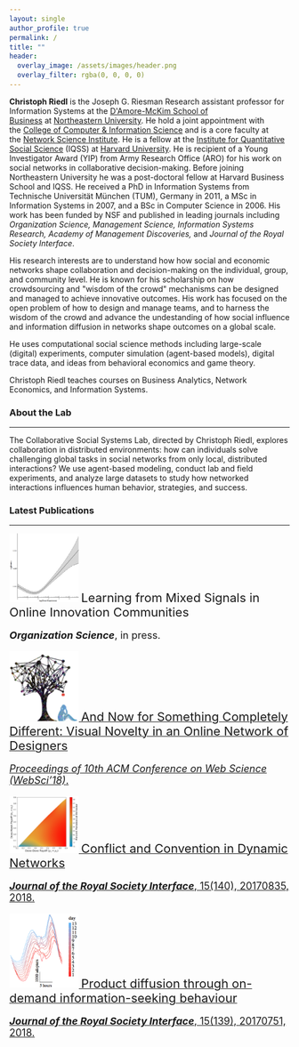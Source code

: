 ```yaml
---
layout: single
author_profile: true
permalink: /
title: ""
header:
  overlay_image: /assets/images/header.png
  overlay_filter: rgba(0, 0, 0, 0)
---
```


**Christoph Riedl** is the Joseph G. Riesman Research assistant professor for Information Systems at the [D'Amore-McKim School of Business](http://damore-mckim.northeastern.edu/) at [Northeastern University](http://www.northeastern.edu/). He hold a joint appointment with the [College of Computer & Information Science](http://www.ccs.neu.edu/) and is a core faculty at the [Network Science Institute](http://www.northeastern.edu/networkscience/). He is a fellow at the [Institute for Quantitative Social Science](http://www.iq.harvard.edu/) (IQSS) at [Harvard University](http://www.harvard.edu/). He is recipient of a Young Investigator Award (YIP) from Army Research Office (ARO) for his work on social networks in collaborative decision-making. Before joining Northeastern University he was a post-doctoral fellow at Harvard Business School and IQSS. He received a PhD in Information Systems from Technische Universität München (TUM), Germany in 2011, a MSc in Information Systems in 2007, and a BSc in Computer Science in 2006. His work has been funded by NSF and published in leading journals including <i>Organization Science, Management Science, Information Systems Research, Academy of Management Discoveries,</i> and <i>Journal of the Royal Society Interface</i>.

His research interests are to understand how how social and economic networks shape collaboration and decision-making on the individual, group, and community level. He is known for his scholarship on how crowdsourcing and "wisdom of the crowd" mechanisms can be designed and managed to achieve innovative outcomes. His work has focused on the open problem of how to design and manage teams, and to harness the wisdom of the crowd and advance the undestanding of how social influence and information diffusion in networks shape outcomes on a global scale.

He uses computational social science methods including large-scale (digital) experiments, computer simulation (agent-based models), digital trace data, and ideas from behavioral economics and game theory. 

Christoph Riedl teaches courses on Business Analytics, Network Economics, and Information Systems.

### About the Lab
----------------------------
The Collaborative Social Systems Lab, directed by Christoph Riedl, explores collaboration in distributed environments: how can individuals solve challenging global tasks in social networks from only local, distributed interactions? We use agent-based modeling, conduct lab and field experiments, and analyze large datasets to study how networked interactions influences human behavior, strategies, and success.

### Latest Publications
----------------------------
<div class="clearfix">
	<img class="align-right" src="assets/images/paper-mixed-signals.png" width="125">
	<span style="font-size:22px">Learning from Mixed Signals in Online Innovation Communities</span>
	<p style="font-size:18px">
		<i><b>Organization Science</b></i>, in press.
	</p>
</div>


<div class="clearfix">
<a href="https://arxiv.org/abs/1804.05705" target="_blank">
	<img class="align-right" src="assets/images/paper_social.jpg" width="125">
	<span style="font-size:22px">And Now for Something Completely Different: Visual Novelty in an Online Network of Designers</span>
	<p style="font-size:18px">
		<i>Proceedings of 10th ACM Conference on Web Science (WebSci’18)</i>.
	</p>
</a>
</div>


<div class="clearfix">
<a href="http://www.ccs.neu.edu/home/criedl/conflict-convention/" target="_blank">
	<img class="align-right" src="assets/images/paper_conflict.png" width="125">
	<span style="font-size:22px">Conflict and Convention in Dynamic Networks</span>
	<p style="font-size:18px">
		<b><i>Journal of the Royal Society Interface</i></b>, 15(140), 20170835, 2018.
	</p>
</a>
</div>


<div class="clearfix">
<a href="http://rsif.royalsocietypublishing.org/content/15/139/20170751" target="_blank">
	<img class="align-right" src="assets/images/paper_on_demand.png" width="125">
	<span style="font-size:22px">Product diffusion through on-demand information-seeking behaviour</span>
	<p style="font-size:18px">
		<b><i>Journal of the Royal Society Interface</i></b>, 15(139), 20170751, 2018.
	</p>
</a>
</div>
